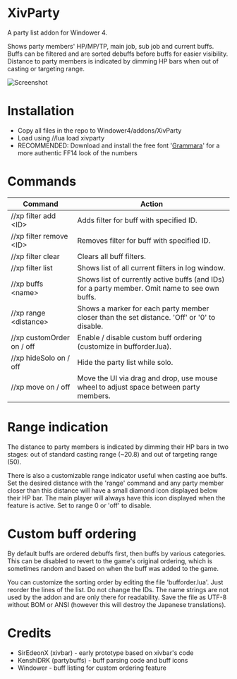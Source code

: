 # XivParty
A party list addon for Windower 4.

Shows party members' HP/MP/TP, main job, sub job and current buffs. Buffs can be filtered and are sorted debuffs before buffs for easier visibility. Distance to party members is indicated by dimming HP bars when out of casting or targeting range.

![Screenshot](https://i.imgur.com/VtnZmB0.jpg)

# Installation
* Copy all files in the repo to Windower4/addons/XivParty
* Load using //lua load xivparty
* RECOMMENDED: Download and install the free font '[Grammara](https://www.fontspace.com/grammara-font-f4454)' for a more authentic FF14 look of the numbers

# Commands

| Command | Action |
| --- | --- |
| //xp filter add &lt;ID&gt; | Adds filter for buff with specified ID. |
| //xp filter remove &lt;ID&gt; | Removes filter for buff with specified ID. |
| //xp filter clear | Clears all buff filters. |
| //xp filter list | Shows list of all current filters in log window. |
| //xp buffs &lt;name&gt; | Shows list of currently active buffs (and IDs) for a party member. Omit name to see own buffs. |
| //xp range &lt;distance&gt; | Shows a marker for each party member closer than the set distance. 'Off' or '0' to disable. |
| //xp customOrder on / off | Enable / disable custom buff ordering (customize in bufforder.lua). |
| //xp hideSolo on / off | Hide the party list while solo. |
| //xp move on / off | Move the UI via drag and drop, use mouse wheel to adjust space between party members. |

# Range indication
The distance to party members is indicated by dimming their HP bars in two stages: out of standard casting range (~20.8) and out of targeting range (50).

There is also a customizable range indicator useful when casting aoe buffs. Set the desired distance with the 'range' command and any party member closer than this distance will have a small diamond icon displayed below their HP bar. The main player will always have this icon displayed when the feature is active. Set to range 0 or 'off' to disable.

# Custom buff ordering
By default buffs are ordered debuffs first, then buffs by various categories. This can be disabled to revert to the game's original ordering, which is sometimes random and based on when the buff was added to the game.

You can customize the sorting order by editing the file 'bufforder.lua'. Just reorder the lines of the list. Do not change the IDs. The name strings are not used by the addon and are only there for readability. Save the file as UTF-8 without BOM or ANSI (however this will destroy the Japanese translations).

# Credits
* SirEdeonX (xivbar) - early prototype based on xivbar's code
* KenshiDRK (partybuffs) - buff parsing code and buff icons
* Windower - buff listing for custom ordering feature